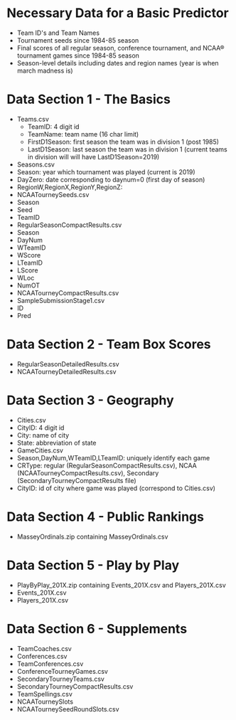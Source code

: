 # Necessary Data for a Basic Predictor
* Team ID's and Team Names
* Tournament seeds since 1984-85 season
* Final scores of all regular season, conference tournament, and NCAA® tournament games since 1984-85 season
* Season-level details including dates and region names (year is when march madness is)

# Data Section 1 - The Basics
* Teams.csv
  * TeamID: 4 digit id
  * TeamName: team name (16 char limit)
  * FirstD1Season: first season the team was in division 1 (post 1985)
  * LastD1Season: last season the team was in division 1 (current teams in division will will have LastD1Season=2019)
* Seasons.csv
 * Season: year which tournament was played (current is 2019)
 * DayZero: date corresponding to daynum=0 (first day of season)
 * RegionW,RegionX,RegionY,RegionZ: 
* NCAATourneySeeds.csv
 * Season
 * Seed
 * TeamID
* RegularSeasonCompactResults.csv
 * Season
 * DayNum
 * WTeamID
 * WScore
 * LTeamID
 * LScore
 * WLoc
 * NumOT
* NCAATourneyCompactResults.csv
* SampleSubmissionStage1.csv
 * ID
 * Pred


# Data Section 2 - Team Box Scores
* RegularSeasonDetailedResults.csv
* NCAATourneyDetailedResults.csv

# Data Section 3 - Geography
* Cities.csv
 * CityID: 4 digit id
 * City: name of city
 * State: abbreviation of state
* GameCities.csv
 * Season,DayNum,WTeamID,LTeamID: uniquely identify each game
 * CRType: regular (RegularSeasonCompactResults.csv), NCAA (NCAATourneyCompactResults.csv), Secondary (SecondaryTourneyCompactResults file)
 * CityID: id of city where game was played (correspond to Cities.csv)


# Data Section 4 - Public Rankings
* MasseyOrdinals.zip containing MasseyOrdinals.csv

# Data Section 5 - Play by Play
* PlayByPlay_201X.zip containing Events_201X.csv and Players_201X.csv
* Events_201X.csv
* Players_201X.csv

# Data Section 6 - Supplements
* TeamCoaches.csv
* Conferences.csv
* TeamConferences.csv
* ConferenceTourneyGames.csv
* SecondaryTourneyTeams.csv
* SecondaryTourneyCompactResults.csv
* TeamSpellings.csv
* NCAATourneySlots
* NCAATourneySeedRoundSlots.csv
